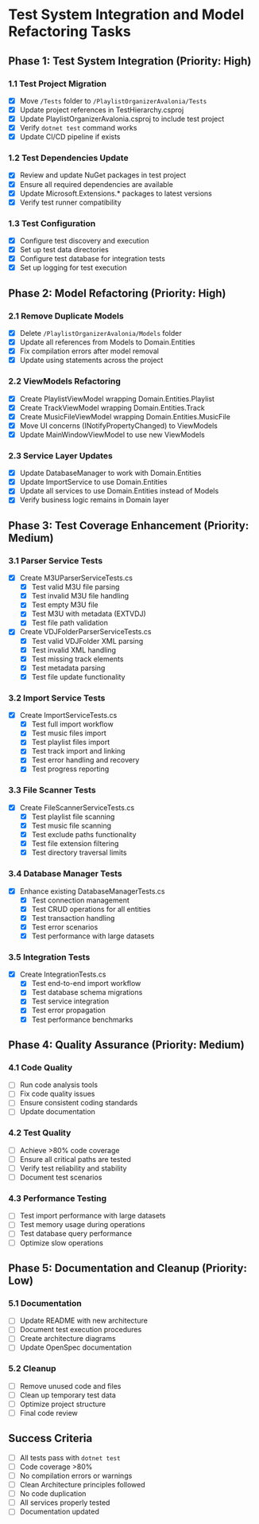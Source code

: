 # Test System Integration and Model Refactoring Tasks

## Phase 1: Test System Integration (Priority: High)

### 1.1 Test Project Migration
- [x] Move `/Tests` folder to `/PlaylistOrganizerAvalonia/Tests`
- [x] Update project references in TestHierarchy.csproj
- [x] Update PlaylistOrganizerAvalonia.csproj to include test project
- [x] Verify `dotnet test` command works
- [x] Update CI/CD pipeline if exists

### 1.2 Test Dependencies Update
- [x] Review and update NuGet packages in test project
- [x] Ensure all required dependencies are available
- [x] Update Microsoft.Extensions.* packages to latest versions
- [x] Verify test runner compatibility

### 1.3 Test Configuration
- [x] Configure test discovery and execution
- [x] Set up test data directories
- [x] Configure test database for integration tests
- [x] Set up logging for test execution

## Phase 2: Model Refactoring (Priority: High)

### 2.1 Remove Duplicate Models
- [x] Delete `/PlaylistOrganizerAvalonia/Models` folder
- [x] Update all references from Models to Domain.Entities
- [x] Fix compilation errors after model removal
- [x] Update using statements across the project

### 2.2 ViewModels Refactoring
- [x] Create PlaylistViewModel wrapping Domain.Entities.Playlist
- [x] Create TrackViewModel wrapping Domain.Entities.Track
- [x] Create MusicFileViewModel wrapping Domain.Entities.MusicFile
- [x] Move UI concerns (INotifyPropertyChanged) to ViewModels
- [x] Update MainWindowViewModel to use new ViewModels

### 2.3 Service Layer Updates
- [x] Update DatabaseManager to work with Domain.Entities
- [x] Update ImportService to use Domain.Entities
- [x] Update all services to use Domain.Entities instead of Models
- [x] Verify business logic remains in Domain layer

## Phase 3: Test Coverage Enhancement (Priority: Medium)

### 3.1 Parser Service Tests
- [x] Create M3UParserServiceTests.cs
  - [x] Test valid M3U file parsing
  - [x] Test invalid M3U file handling
  - [x] Test empty M3U file
  - [x] Test M3U with metadata (EXTVDJ)
  - [x] Test file path validation
- [x] Create VDJFolderParserServiceTests.cs
  - [x] Test valid VDJFolder XML parsing
  - [x] Test invalid XML handling
  - [x] Test missing track elements
  - [x] Test metadata parsing
  - [x] Test file update functionality

### 3.2 Import Service Tests
- [x] Create ImportServiceTests.cs
  - [x] Test full import workflow
  - [x] Test music files import
  - [x] Test playlist files import
  - [x] Test track import and linking
  - [x] Test error handling and recovery
  - [x] Test progress reporting

### 3.3 File Scanner Tests
- [x] Create FileScannerServiceTests.cs
  - [x] Test playlist file scanning
  - [x] Test music file scanning
  - [x] Test exclude paths functionality
  - [x] Test file extension filtering
  - [x] Test directory traversal limits

### 3.4 Database Manager Tests
- [x] Enhance existing DatabaseManagerTests.cs
  - [x] Test connection management
  - [x] Test CRUD operations for all entities
  - [x] Test transaction handling
  - [x] Test error scenarios
  - [x] Test performance with large datasets

### 3.5 Integration Tests
- [x] Create IntegrationTests.cs
  - [x] Test end-to-end import workflow
  - [x] Test database schema migrations
  - [x] Test service integration
  - [x] Test error propagation
  - [x] Test performance benchmarks

## Phase 4: Quality Assurance (Priority: Medium)

### 4.1 Code Quality
- [ ] Run code analysis tools
- [ ] Fix code quality issues
- [ ] Ensure consistent coding standards
- [ ] Update documentation

### 4.2 Test Quality
- [ ] Achieve >80% code coverage
- [ ] Ensure all critical paths are tested
- [ ] Verify test reliability and stability
- [ ] Document test scenarios

### 4.3 Performance Testing
- [ ] Test import performance with large datasets
- [ ] Test memory usage during operations
- [ ] Test database query performance
- [ ] Optimize slow operations

## Phase 5: Documentation and Cleanup (Priority: Low)

### 5.1 Documentation
- [ ] Update README with new architecture
- [ ] Document test execution procedures
- [ ] Create architecture diagrams
- [ ] Update OpenSpec documentation

### 5.2 Cleanup
- [ ] Remove unused code and files
- [ ] Clean up temporary test data
- [ ] Optimize project structure
- [ ] Final code review

## Success Criteria
- [ ] All tests pass with `dotnet test`
- [ ] Code coverage >80%
- [ ] No compilation errors or warnings
- [ ] Clean Architecture principles followed
- [ ] No code duplication
- [ ] All services properly tested
- [ ] Documentation updated
